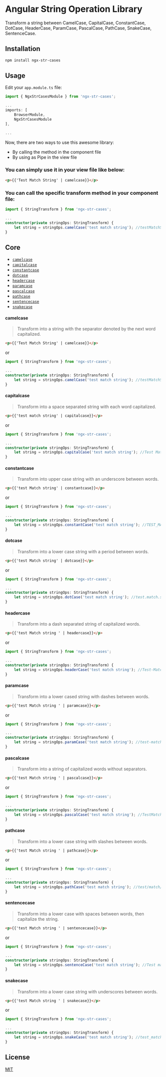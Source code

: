 # Angular String Operation Library

Transform a string between CamelCase, CapitalCase, ConstantCase, DotCase, HeaderCase, ParamCase, PascalCase, PathCase, SnakeCase, SentenceCase.

## Installation

```bash
npm install ngx-str-cases
```

## Usage

Edit your `app.module.ts` file:

```typescript
import { NgxStrCasesModule } from 'ngx-str-cases';

...
imports: [
    BrowserModule,
    NgxStrCasesModule
],

...
```

Now, there are two ways to use this awesome library:
- By calling the method in the component file
- By using as Pipe in the view file


### You can simply use it in your view file like below:
```html
<p>{{'Test Match String' | camelcase}}</p>
```

### You can call the specific transform method in your component file:
```typescript
import { StringTransform } from 'ngx-str-cases';

...
constructor(private stringOps: StringTransform) {
    let string = stringOps.camelCase('test match string'); //testMatchString
}

```

## Core

- [`camelcase`](#camelcase)
- [`capitalcase`](#capitalcase)
- [`constantcase`](#constantcase)
- [`dotcase`](#dotcase)
- [`headercase`](#headercase)
- [`paramcase`](#paramcase)
- [`pascalcase`](#pascalcase)
- [`pathcase`](#pathcase)
- [`sentencecase`](#sentencecase)
- [`snakecase`](#snakecase)

#### camelcase
> Transform into a string with the separator denoted by the next word capitalized.
```html
<p>{{'Test Match String' | camelcase}}</p>
```
or
```typescript
import { StringTransform } from 'ngx-str-cases';

...
constructor(private stringOps: StringTransform) {
    let string = stringOps.camelCase('test match string'); //testMatchString
}

```
#### capitalcase
> Transform into a space separated string with each word capitalized.
```html
<p>{{'test match string' | capitalcase}}</p>
```
or
```typescript
import { StringTransform } from 'ngx-str-cases';

...
constructor(private stringOps: StringTransform) {
    let string = stringOps.capitalCase('test match string'); //Test Match String
}

```
#### constantcase
> Transform into upper case string with an underscore between words.
```html
<p>{{'test Match string' | constantcase}}</p>
```
or
```typescript
import { StringTransform } from 'ngx-str-cases';

...
constructor(private stringOps: StringTransform) {
    let string = stringOps.constantCase('test match string'); //TEST_MATCH_STRING
}

```
#### dotcase
> Transform into a lower case string with a period between words.
```html
<p>{{'test Match string' | dotcase}}</p>
```
or
```typescript
import { StringTransform } from 'ngx-str-cases';

...
constructor(private stringOps: StringTransform) {
    let string = stringOps.dotCase('test match string'); //test.match.string
}

```
#### headercase
> Transform into a dash separated string of capitalized words.
```html
<p>{{'test Match string ' | headercase}}</p>
```
or
```typescript
import { StringTransform } from 'ngx-str-cases';

...
constructor(private stringOps: StringTransform) {
    let string = stringOps.headerCase('test match string'); //Test-Match-String
}

```
#### paramcase
> Transform into a lower cased string with dashes between words.
```html
<p>{{'test Match string ' | paramcase}}</p>
```
or
```typescript
import { StringTransform } from 'ngx-str-cases';

...
constructor(private stringOps: StringTransform) {
    let string = stringOps.paramCase('test match string'); //test-match-string
}

```
#### pascalcase
> Transform into a string of capitalized words without separators.
```html
<p>{{'test Match string ' | pascalcase}}</p>
```
or
```typescript
import { StringTransform } from 'ngx-str-cases';

...
constructor(private stringOps: StringTransform) {
    let string = stringOps.pascalCase('test match string'); //TestMatchString
}

```
#### pathcase
> Transform into a lower case string with slashes between words.
```html
<p>{{'test Match string ' | pathcase}}</p>
```
or
```typescript
import { StringTransform } from 'ngx-str-cases';

...
constructor(private stringOps: StringTransform) {
    let string = stringOps.pathCase('test match string'); //test/match/string
}

```
#### sentencecase
> Transform into a lower case with spaces between words, then capitalize the string.
```html
<p>{{'test Match string ' | sentencecase}}</p>
```
or
```typescript
import { StringTransform } from 'ngx-str-cases';

...
constructor(private stringOps: StringTransform) {
    let string = stringOps.sentenceCase('test match string'); //Test match string
}

```
#### snakecase
> Transform into a lower case string with underscores between words.
```html
<p>{{'test Match string ' | snakecase}}</p>
```
or
```typescript
import { StringTransform } from 'ngx-str-cases';

...
constructor(private stringOps: StringTransform) {
    let string = stringOps.snakeCase('test match string'); //test_match_string
}

```

## License
[MIT](https://github.com/RohitG157/NgxStrCase/blob/master/LICENSE)